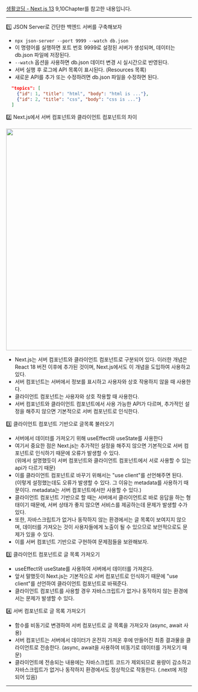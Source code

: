 [생활코딩 - Next.js 13](https://www.youtube.com/playlist?list=PLuHgQVnccGMCwxXsQuEoG-JJ7RlwtNdwJ) 9,10Chapter를 참고한 내용입니다. <br>

---

1️⃣ JSON Server로 간단한 백엔드 서버를 구축해보자
- `npx json-server --port 9999 --watch db.json`
- 이 명령어를 실행하면 포트 번호 9999로 설정된 서버가 생성되며, 데이터는 db.json 파일에 저장된다.
- `--watch` 옵션을 사용하면 db.json 데이터 변경 시 실시간으로 반영된다.
- 서버 실행 후 로그에 API 목록이 표시된다. (Resources 목록)
- 새로운 API를 추가 또는 수정하려면 db.json 파일을 수정하면 된다.
```json
  "topics": [
    {"id": 1, "title": "html", "body": "html is ..."},
    {"id": 2, "title": "css", "body": "css is ..."}
  ]
```

2️⃣ Next.js에서 서버 컴포넌트와 클라이언트 컴포넌트의 차이 <br> <br>
<img style="width:600px;" src="https://github.com/zzeri1008/TIL/assets/142401247/578296c7-b834-4c89-a8b1-9bef376e857d" >
- Next.js는 서버 컴포넌트와 클라이언트 컴포넌트로 구분되어 있다. 이러한 개념은 React 18 버전 이후에 추가된 것이며, Next.js에서도 이 개념을 도입하여 사용하고 있다.
- 서버 컴포넌트는 서버에서 정보를 표시하고 사용자와 상호 작용하지 않을 때 사용한다.
- 클라이언트 컴포넌트는 사용자와 상호 작용할 때 사용한다.
- 서버 컴포넌트와 클라이언트 컴포넌트에서 사용 가능한 API가 다르며, 추가적인 설정을 해주지 않으면 기본적으로 서버 컴포넌트로 인식한다.

3️⃣ 클라이언트 컴포넌트 기반으로 글목록 불러오기
- 서버에서 데이터를 가져오기 위해 useEffect와 useState를 사용한다
- 여기서 중요한 점은 Next.js는 추가적인 설정을 해주지 않으면 기본적으로 서버 컴포넌트로 인식하기 때문에 오류가 발생할 수 있다. <br> (위에서 설명했듯이 서버 컴포넌트와 클라이언트 컴포넌트에서 서로 사용할 수 있는 api가 다르기 때문)
- 이를 클라이언트 컴포넌트로 바꾸기 위해서는 "use client"를 선언해주면 된다. <br> (이렇게 설정했는데도 오류가 발생할 수 있다. 그 이유는 metadata를 사용하기 때문이다. metadata는 서버 컴포넌트에서만 사용할 수 있다.)
- 클라이언트 컴포넌트 기반으로 할 때는 서버에서 클라이언트로 바로 응답을 하는 형태이기 때문에, 서버 상태가 좋지 않으면 서비스를 제공하는데 문제가 발생할 수가 있다.
- 또한, 자바스크립트가 없거나 동작하지 않는 환경에서는 글 목록이 보여지지 않으며, 데이터를 가져오는 것이 사용자들에게 노출이 될 수 있으므로 보안적으로도 문제가 있을 수 있다.
- 이를 서버 컴포넌트 기반으로 구현하여 문제점들을 보완해보자.

3️⃣ 클라이언트 컴포넌트로 글 목록 가져오기
- useEffect와 useState를 사용하여 서버에서 데이터를 가져온다.
- 앞서 말했듯이 Next.js는 기본적으로 서버 컴포넌트로 인식하기 때문에 "use client"를 선언하여 클라이언트 컴포넌트로 바꿔준다.
- 클라이언트 컴포넌트를 사용할 경우 자바스크립트가 없거나 동작하지 않는 환경에서는 문제가 발생할 수 있다.

4️⃣ 서버 컴포넌트로 글 목록 가져오기
- 함수를 비동기로 변경하여 서버 컴포넌트로 글 목록을 가져오자 (async, await 사용)
- 서버 컴포넌트는 서버에서 데이터가 온전히 가져온 후에 만들어진 최종 결과물을 클라이언트로 전송한다. (async, await을 사용하여 비동기로 데이터를 가져오기 때문)
- 클라이언트에 전송되는 내용에는 자바스크립트 코드가 제외되므로 용량이 감소하고 자바스크립트가 없거나 동작하지 환경에서도 정상적으로 작동한다. (.next에 저장되어 있음)

---